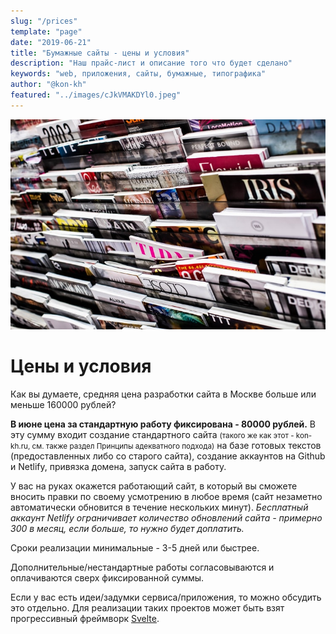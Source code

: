 ```yaml
---
slug: "/prices"
template: "page"
date: "2019-06-21"
title: "Бумажные сайты - цены и условия"
description: "Наш прайс-лист и описание того что будет сделано"
keywords: "web, приложения, сайты, бумажные, типографика"
author: "@kon-kh"
featured: "../images/cJkVMAKDYl0.jpeg"
---
```


![Дорогие вещи и лучше, и дешевле](../images/cJkVMAKDYl0.jpeg)

# Цены и условия

Как вы думаете, средняя цена разработки сайта в Москве больше или меньше 160000 рублей?

**В июне цена за стандартную работу фиксирована - 80000 рублей.** В эту сумму входит создание стандартного сайта <small>(такого же как этот - kon-kh.ru, см. также раздел Принципы адекватного подхода)</small> на базе готовых текстов (предоставленных либо со старого сайта), создание аккаунтов на Github и Netlify, привязка домена, запуск сайта в работу.

У вас на руках окажется работающий сайт, в который вы сможете вносить правки по своему усмотрению в любое время (сайт незаметно автоматически обновится в течение нескольких минут). *Бесплатный аккаунт Netlify ограничивает количество обновлений сайта - примерно 300 в месяц, если больше, то нужно будет доплатить.*

Сроки реализации минимальные - 3-5 дней или быстрее.

Дополнительные/нестандартные работы согласовываются и оплачиваются сверх фиксированной суммы.

Если у вас есть идеи/задумки сервиса/приложения, то можно обсудить это отдельно. Для реализации таких проектов может быть взят прогрессивный фреймворк <a target="_blank" href="https://ru.svelte.dev/">Svelte</a>.
